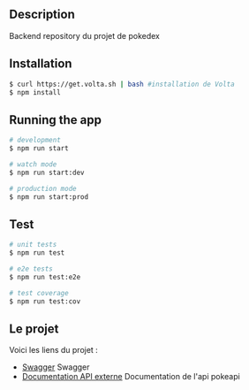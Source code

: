 ## Description

Backend repository du projet de pokedex

## Installation

```bash
$ curl https://get.volta.sh | bash #installation de Volta
$ npm install
```

## Running the app

```bash
# development
$ npm run start

# watch mode
$ npm run start:dev

# production mode
$ npm run start:prod
```

## Test

```bash
# unit tests
$ npm run test

# e2e tests
$ npm run test:e2e

# test coverage
$ npm run test:cov
```

## Le projet

Voici les liens du projet :

- [Swagger](http://localhost:3001/api) Swagger
- [Documentation API externe](https://pokeapi.co/docs/v2) Documentation de l'api pokeapi
